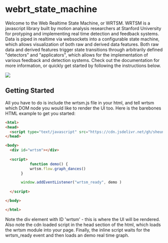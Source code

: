 # webrt_state_machine
Welcome to the Web Realtime State Machine, or WRTSM. WRTSM is a javascript library built by motion analysis researchers at Stanford University for protyping and implementing real time detection and feedback systems. Data is piped in realtime via websockets into a configurable state machine, which allows visualization of both raw and derived data features. Both raw data and derived features trigger state transitions through arbitrarily defined "detectors" and "applicators", which allows for the implementation of various feedback and detection systems. Check out the documentation for more information, or quickly get started by following the instructions below. 

![](wrtsm.gif)


## Getting Started 

All you have to do is include the wrtsm.js file in your html, and tell wrtsm which DOM node you would like to render the UI too. Here is the barebones HTML example to get you started: 
```html
<html>
<head>
  <script type="text/javascript" src="https://cdn.jsdelivr.net/gh/sheunaluko/webrt_state_machine@v0.1-alpha/dist/index.js"></script>
</head>

<body>
  <div id="wrtsm"></div>
  
  <script> 
           function demo() { 
	       wrtsm.flow.graph_dances() 
	   } 

  	   window.addEventListener("wrtsm_ready", demo ) 
  
  </script> 

</body>

</html>
```
 
Note the div element with ID 'wrtsm'  - this is where the UI will be rendered. Also note the cdn loaded script in the head section of the html, which loads the wrtsm module into your page. Finally, the inline script waits for the wrtsm_ready event and then loads an demo real time graph. 


